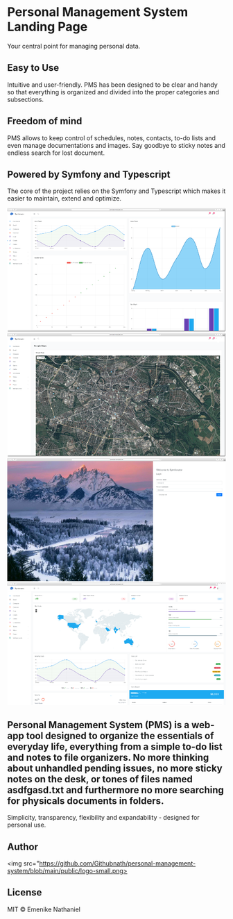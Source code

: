 # Personal Management System Landing Page

Your central point for managing personal data.

## Easy to Use
Intuitive and user-friendly. PMS has been designed to be clear and handy so that everything is organized and divided into the proper categories and subsections.

## Freedom of mind
PMS allows to keep control of schedules, notes, contacts, to-do lists and even manage documentations and images. Say goodbye to sticky notes and endless search for lost document.

## Powered by Symfony and Typescript
The core of the project relies on the Symfony and Typescript which makes it easier to maintain, extend and optimize.

<img src="https://github.com/Githubnath/Personal-management-system/blob/main/src/assets/static/images/preview4.png">

<img src="https://github.com/Githubnath/Personal-management-system/blob/main/src/assets/static/images/preview3.png">

<img src="https://github.com/Githubnath/Personal-management-system/blob/main/src/assets/static/images/preview1.png">

<img src="https://github.com/Githubnath/Personal-management-system/blob/main/src/assets/static/images/preview2.png">


## Personal Management System (PMS) is a web-app tool designed to organize the essentials of everyday life, everything from a simple to-do list and notes to file organizers. No more thinking about unhandled pending issues, no more sticky notes on the desk, or tones of files named asdfgasd.txt and furthermore no more searching for physicals documents in folders.

Simplicity, transparency, flexibility and expandability - designed for personal use.

## Author
<img src="https://github.com/Githubnath/personal-management-system/blob/main/public/logo-small.png> 


## License

MIT © Emenike Nathaniel
